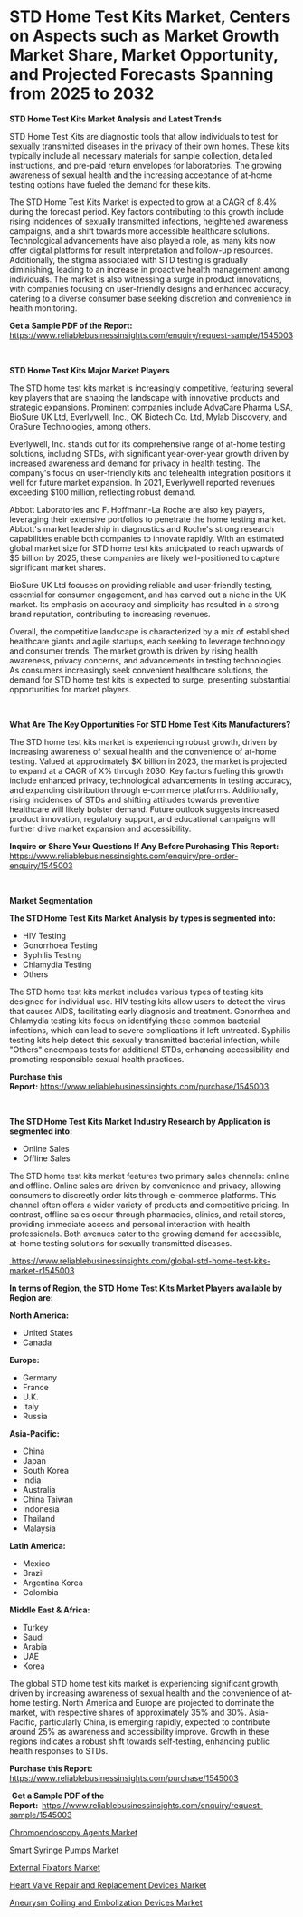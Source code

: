 <p><h1>STD Home Test Kits Market, Centers on Aspects such as Market Growth Market Share, Market Opportunity, and Projected Forecasts Spanning from 2025 to 2032</h1></p><p><strong>STD Home Test Kits Market Analysis and Latest Trends</strong></p>
<p><p>STD Home Test Kits are diagnostic tools that allow individuals to test for sexually transmitted diseases in the privacy of their own homes. These kits typically include all necessary materials for sample collection, detailed instructions, and pre-paid return envelopes for laboratories. The growing awareness of sexual health and the increasing acceptance of at-home testing options have fueled the demand for these kits.</p><p>The STD Home Test Kits Market is expected to grow at a CAGR of 8.4% during the forecast period. Key factors contributing to this growth include rising incidences of sexually transmitted infections, heightened awareness campaigns, and a shift towards more accessible healthcare solutions. Technological advancements have also played a role, as many kits now offer digital platforms for result interpretation and follow-up resources. Additionally, the stigma associated with STD testing is gradually diminishing, leading to an increase in proactive health management among individuals. The market is also witnessing a surge in product innovations, with companies focusing on user-friendly designs and enhanced accuracy, catering to a diverse consumer base seeking discretion and convenience in health monitoring.</p></p>
<p><strong>Get a Sample PDF of the Report:&nbsp;</strong> <a href="https://www.reliablebusinessinsights.com/enquiry/request-sample/1545003?utm_campaign=1117&utm_medium=2&utm_source=Github&utm_content=ia&utm_term=03032025&utm_id=std-home-test-kits">https://www.reliablebusinessinsights.com/enquiry/request-sample/1545003</a></p>
<p>&nbsp;</p>
<p><strong>STD Home Test Kits Major Market Players</strong></p>
<p><p>The STD home test kits market is increasingly competitive, featuring several key players that are shaping the landscape with innovative products and strategic expansions. Prominent companies include AdvaCare Pharma USA, BioSure UK Ltd, Everlywell, Inc., OK Biotech Co. Ltd, Mylab Discovery, and OraSure Technologies, among others.</p><p>Everlywell, Inc. stands out for its comprehensive range of at-home testing solutions, including STDs, with significant year-over-year growth driven by increased awareness and demand for privacy in health testing. The company's focus on user-friendly kits and telehealth integration positions it well for future market expansion. In 2021, Everlywell reported revenues exceeding $100 million, reflecting robust demand.</p><p>Abbott Laboratories and F. Hoffmann-La Roche are also key players, leveraging their extensive portfolios to penetrate the home testing market. Abbott's market leadership in diagnostics and Roche's strong research capabilities enable both companies to innovate rapidly. With an estimated global market size for STD home test kits anticipated to reach upwards of $5 billion by 2025, these companies are likely well-positioned to capture significant market shares.</p><p>BioSure UK Ltd focuses on providing reliable and user-friendly testing, essential for consumer engagement, and has carved out a niche in the UK market. Its emphasis on accuracy and simplicity has resulted in a strong brand reputation, contributing to increasing revenues.</p><p>Overall, the competitive landscape is characterized by a mix of established healthcare giants and agile startups, each seeking to leverage technology and consumer trends. The market growth is driven by rising health awareness, privacy concerns, and advancements in testing technologies. As consumers increasingly seek convenient healthcare solutions, the demand for STD home test kits is expected to surge, presenting substantial opportunities for market players.</p></p>
<p>&nbsp;</p>
<p><strong>What Are The Key Opportunities For STD Home Test Kits Manufacturers?</strong></p>
<p><p>The STD home test kits market is experiencing robust growth, driven by increasing awareness of sexual health and the convenience of at-home testing. Valued at approximately $X billion in 2023, the market is projected to expand at a CAGR of X% through 2030. Key factors fueling this growth include enhanced privacy, technological advancements in testing accuracy, and expanding distribution through e-commerce platforms. Additionally, rising incidences of STDs and shifting attitudes towards preventive healthcare will likely bolster demand. Future outlook suggests increased product innovation, regulatory support, and educational campaigns will further drive market expansion and accessibility.</p></p>
<p><strong>Inquire or Share Your Questions If Any Before Purchasing This Report:</strong> <a href="https://www.reliablebusinessinsights.com/enquiry/pre-order-enquiry/1545003?utm_campaign=1117&utm_medium=2&utm_source=Github&utm_content=ia&utm_term=03032025&utm_id=std-home-test-kits">https://www.reliablebusinessinsights.com/enquiry/pre-order-enquiry/1545003</a></p>
<p>&nbsp;</p>
<p><strong>Market Segmentation</strong></p>
<p><strong>The STD Home Test Kits Market Analysis by types is segmented into:</strong></p>
<p><ul><li>HIV Testing</li><li>Gonorrhoea Testing</li><li>Syphilis Testing</li><li>Chlamydia Testing</li><li>Others</li></ul></p>
<p><p>The STD home test kits market includes various types of testing kits designed for individual use. HIV testing kits allow users to detect the virus that causes AIDS, facilitating early diagnosis and treatment. Gonorrhea and Chlamydia testing kits focus on identifying these common bacterial infections, which can lead to severe complications if left untreated. Syphilis testing kits help detect this sexually transmitted bacterial infection, while "Others" encompass tests for additional STDs, enhancing accessibility and promoting responsible sexual health practices.</p></p>
<p><strong>Purchase this Report:&nbsp;</strong><a href="https://www.reliablebusinessinsights.com/purchase/1545003?utm_campaign=1117&utm_medium=2&utm_source=Github&utm_content=ia&utm_term=03032025&utm_id=std-home-test-kits">https://www.reliablebusinessinsights.com/purchase/1545003</a></p>
<p>&nbsp;</p>
<p><strong>The STD Home Test Kits Market Industry Research by Application is segmented into:</strong></p>
<p><ul><li>Online Sales</li><li>Offline Sales</li></ul></p>
<p><p>The STD home test kits market features two primary sales channels: online and offline. Online sales are driven by convenience and privacy, allowing consumers to discreetly order kits through e-commerce platforms. This channel often offers a wider variety of products and competitive pricing. In contrast, offline sales occur through pharmacies, clinics, and retail stores, providing immediate access and personal interaction with health professionals. Both avenues cater to the growing demand for accessible, at-home testing solutions for sexually transmitted diseases.</p></p>
<p><a href="https://www.reliablebusinessinsights.com/global-std-home-test-kits-market-r1545003?utm_campaign=1117&utm_medium=2&utm_source=Github&utm_content=ia&utm_term=03032025&utm_id=std-home-test-kits">&nbsp;https://www.reliablebusinessinsights.com/global-std-home-test-kits-market-r1545003</a></p>
<p><strong>In terms of Region, the STD Home Test Kits Market Players available by Region are:</strong></p>
<p>
    <p> <strong> North America: </strong>
        <ul>
            <li>United States</li>
            <li>Canada</li>
        </ul>
        </p> 
    <p> <strong> Europe: </strong>
        <ul>
            <li>Germany</li>
            <li>France</li>
            <li>U.K.</li>
            <li>Italy</li>
            <li>Russia</li>
        </ul>
        </p> 
    <p> <strong> Asia-Pacific: </strong>
        <ul>
            <li>China</li>
            <li>Japan</li>
            <li>South Korea</li>
            <li>India</li>
            <li>Australia</li>
            <li>China Taiwan</li>
            <li>Indonesia</li>
            <li>Thailand</li>
            <li>Malaysia</li>
        </ul>
        </p> 
    <p> <strong> Latin America: </strong>
        <ul>
            <li>Mexico</li>
            <li>Brazil</li>
            <li>Argentina Korea</li>
            <li>Colombia</li>
        </ul>
        </p> 
    <p> <strong> Middle East & Africa: </strong>
        <ul>
            <li>Turkey</li>
            <li>Saudi</li>
            <li>Arabia</li>
            <li>UAE</li>
            <li>Korea</li>
        </ul>
    </p>
    </p>
<p><p>The global STD home test kits market is experiencing significant growth, driven by increasing awareness of sexual health and the convenience of at-home testing. North America and Europe are projected to dominate the market, with respective shares of approximately 35% and 30%. Asia-Pacific, particularly China, is emerging rapidly, expected to contribute around 25% as awareness and accessibility improve. Growth in these regions indicates a robust shift towards self-testing, enhancing public health responses to STDs.</p></p>
<p><strong>Purchase this Report: </strong><a href="https://www.reliablebusinessinsights.com/purchase/1545003?utm_campaign=1117&utm_medium=2&utm_source=Github&utm_content=ia&utm_term=03032025&utm_id=std-home-test-kits">https://www.reliablebusinessinsights.com/purchase/1545003</a></p>
<p>&nbsp;<strong>Get a Sample PDF of the Report:&nbsp;&nbsp;</strong><a href="https://www.reliablebusinessinsights.com/enquiry/request-sample/1545003?utm_campaign=1117&utm_medium=2&utm_source=Github&utm_content=ia&utm_term=03032025&utm_id=std-home-test-kits">https://www.reliablebusinessinsights.com/enquiry/request-sample/1545003</a></p>
<p><strong></strong></p>
<p><p><a href="https://github.com/abbasgwiltke/Market-Research-Report-List-1/blob/main/chromoendoscopy-agents-market.md?utm_campaign=1117&utm_medium=2&utm_source=Github&utm_content=ia&utm_term=03032025&utm_id=std-home-test-kits">Chromoendoscopy Agents Market</a></p><p><a href="https://github.com/tauchzuazoli/Market-Research-Report-List-1/blob/main/smart-syringe-pumps-market.md?utm_campaign=1117&utm_medium=2&utm_source=Github&utm_content=ia&utm_term=03032025&utm_id=std-home-test-kits">Smart Syringe Pumps Market</a></p><p><a href="https://github.com/feyzacurllj9/Market-Research-Report-List-1/blob/main/external-fixators-market.md?utm_campaign=1117&utm_medium=2&utm_source=Github&utm_content=ia&utm_term=03032025&utm_id=std-home-test-kits">External Fixators Market</a></p><p><a href="https://github.com/zappasuccofz/Market-Research-Report-List-1/blob/main/heart-valve-repair-and-replacement-devices-market.md?utm_campaign=1117&utm_medium=2&utm_source=Github&utm_content=ia&utm_term=03032025&utm_id=std-home-test-kits">Heart Valve Repair and Replacement Devices Market</a></p><p><a href="https://github.com/lamlebienz7j/Market-Research-Report-List-1/blob/main/aneurysm-coiling-and-embolization-devices-market.md?utm_campaign=1117&utm_medium=2&utm_source=Github&utm_content=ia&utm_term=03032025&utm_id=std-home-test-kits">Aneurysm Coiling and Embolization Devices Market</a></p></p>